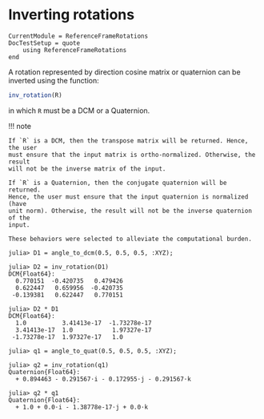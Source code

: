 Inverting rotations
===================

```@meta
CurrentModule = ReferenceFrameRotations
DocTestSetup = quote
    using ReferenceFrameRotations
end
```

A rotation represented by direction cosine matrix or quaternion can be inverted
using the function:

```julia
inv_rotation(R)
```

in which `R` must be a DCM or a Quaternion.

!!! note

    If `R` is a DCM, then the transpose matrix will be returned. Hence, the user
    must ensure that the input matrix is ortho-normalized. Otherwise, the result
    will not be the inverse matrix of the input.

    If `R` is a Quaternion, then the conjugate quaternion will be returned.
    Hence, the user must ensure that the input quaternion is normalized (have
    unit norm). Otherwise, the result will not be the inverse quaternion of the
    input.

    These behaviors were selected to alleviate the computational burden.


```jldoctest
julia> D1 = angle_to_dcm(0.5, 0.5, 0.5, :XYZ);

julia> D2 = inv_rotation(D1)
DCM{Float64}:
  0.770151  -0.420735   0.479426
  0.622447   0.659956  -0.420735
 -0.139381   0.622447   0.770151

julia> D2 * D1
DCM{Float64}:
  1.0          3.41413e-17  -1.73278e-17
  3.41413e-17  1.0           1.97327e-17
 -1.73278e-17  1.97327e-17   1.0

julia> q1 = angle_to_quat(0.5, 0.5, 0.5, :XYZ);

julia> q2 = inv_rotation(q1)
Quaternion{Float64}:
  + 0.894463 - 0.291567⋅i - 0.172955⋅j - 0.291567⋅k

julia> q2 * q1
Quaternion{Float64}:
  + 1.0 + 0.0⋅i - 1.38778e-17⋅j + 0.0⋅k
```
